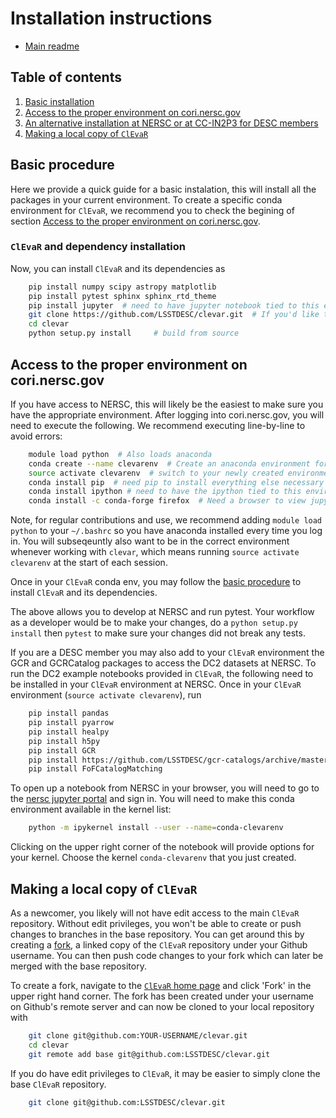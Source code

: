
# Installation instructions

* [Main readme](README.md)

## Table of contents
1. [Basic installation](#basic_install)
2. [Access to the proper environment on cori.nersc.gov](#access_to_the_proper_environment_on_cori)
3. [An alternative installation at NERSC or at CC-IN2P3 for DESC members](#from_desc_conda_env)
4. [Making a local copy of `ClEvaR`](#making_a_local_copy_of_clevar)


## Basic procedure <a name="basic_install"></a>

Here we provide a quick guide for a basic instalation, this will install all the packages in your current environment.
To create a specific conda environment for `ClEvaR`, we recommend you to check the begining of section
[Access to the proper environment on cori.nersc.gov](#access_to_the_proper_environment_on_cori).

### `ClEvaR` and dependency installation

Now, you can install `ClEvaR` and its dependencies as

```bash
    pip install numpy scipy astropy matplotlib
    pip install pytest sphinx sphinx_rtd_theme
    pip install jupyter  # need to have jupyter notebook tied to this environment, you can then see the environment in jupyter.nersc.gov
    git clone https://github.com/LSSTDESC/clevar.git  # If you'd like to contribute but don't have edit permissions to the `ClEvaR` repo, see below how to fork the repo instead.
    cd clevar
    python setup.py install     # build from source
```

## Access to the proper environment on cori.nersc.gov <a name="access_to_the_proper_environment_on_cori"></a>

If you have access to NERSC, this will likely be the easiest to make sure you have the appropriate environment.  After logging into cori.nersc.gov, you will need to execute the following.  We recommend executing line-by-line to avoid errors:

```bash
    module load python  # Also loads anaconda
    conda create --name clevarenv  # Create an anaconda environment for clevar
    source activate clevarenv  # switch to your newly created environment
    conda install pip  # need pip to install everything else necessary for clevar
    conda install ipython # need to have the ipython tied to this environment
    conda install -c conda-forge firefox  # Need a browser to view jupyter notebooks
```

Note, for regular contributions and use, we recommend adding `module load python` to your `~/.bashrc` so you have anaconda installed every time you log in.  You will subseqeuntly also want to be in the correct environment whenever working with `clevar`, which means running `source activate clevarenv` at the start of each session.

Once in your `ClEvaR` conda env, you may follow the [basic procedure](#basic_install) to install `ClEvaR` and its dependencies.

The above allows you to develop at NERSC and run pytest.  Your workflow as a developer would be to make your changes, do a `python setup.py install` then `pytest` to make sure your changes did not break any tests.

If you are a DESC member you may also add to your `ClEvaR` environment the GCR and GCRCatalog packages to access the DC2 datasets at NERSC. To run the DC2 example notebooks provided in `ClEvaR`, the following need to be installed in your `ClEvaR` environment at NERSC. Once in your `ClEvaR` environment (`source activate clevarenv`), run

```bash
    pip install pandas
    pip install pyarrow
    pip install healpy
    pip install h5py
    pip install GCR
    pip install https://github.com/LSSTDESC/gcr-catalogs/archive/master.zip
    pip install FoFCatalogMatching
```

To open up a notebook from NERSC in your browser, you will need to go to the [nersc jupyter portal](https://jupyter.nersc.gov) and sign in. You will need to make this conda environment available in the kernel list:

```bash
    python -m ipykernel install --user --name=conda-clevarenv
```

Clicking on the upper right corner of the notebook will provide options for your kernel.  Choose the kernel `conda-clevarenv` that you just created.

## Making a local copy of `ClEvaR` <a name="making_a_local_copy_of_clevar"></a>

As a newcomer, you likely will not have edit access to the main `ClEvaR` repository.
Without edit privileges, you won't be able to create or push changes to branches in the base repository. You can get around this by creating a [fork](https://help.github.com/articles/fork-a-repo/), a linked copy of the `ClEvaR` repository under your Github username. You can then push code changes to your fork which can later be merged with the base repository.

To create a fork, navigate to the [`ClEvaR` home page](https://github.com/LSSTDESC/clevar) and click 'Fork' in the upper right hand corner. The fork has been created under your username on Github's remote server and can now be cloned to your local repository with

```bash
    git clone git@github.com:YOUR-USERNAME/clevar.git
    cd clevar
    git remote add base git@github.com:LSSTDESC/clevar.git
```
If you do have edit privileges to `ClEvaR`, it may be easier to simply clone the base `ClEvaR` repository.
``` bash
    git clone git@github.com:LSSTDESC/clevar.git
```
